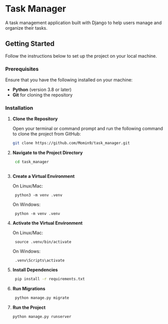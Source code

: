 # Task Manager

A task management application built with Django to help users manage and organize their tasks.

## Getting Started

Follow the instructions below to set up the project on your local machine.

### Prerequisites

Ensure that you have the following installed on your machine:

- **Python** (version 3.8 or later)
- **Git** for cloning the repository

### Installation

1. **Clone the Repository**

   Open your terminal or command prompt and run the following command to clone the project from GitHub:

   ```bash
   git clone https://github.com/Momin9/task_manager.git

2. **Navigate to the Project Directory**
   ```sh
    cd task_manager
    

3. **Create a Virtual Environment**
   
    On Linux/Mac:
      
        python3 -m venv .venv
    On Windows:
   
        python -m venv .venv

4. **Activate the Virtual Environment**
   
    On Linux/Mac:

        source .venv/bin/activate

    On Windows:

        .venv\Scripts\activate

5. **Install Dependencies**

   ```sh
    pip install -r requirements.txt

6. **Run Migrations**

   ```sh
    python manage.py migrate

7. **Run the Project**

    ```sh
    python manage.py runserver

